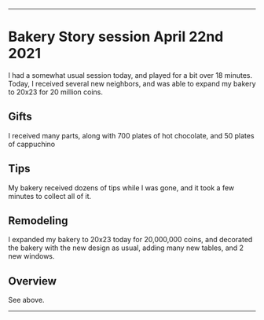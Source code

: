 
***

# Bakery Story session April 22nd 2021

I had a somewhat usual session today, and played for a bit over 18 minutes. Today, I received several new neighbors, and was able to expand my bakery to 20x23 for 20 million coins.

## Gifts

I received many parts, along with 700 plates of hot chocolate, and 50 plates of cappuchino

## Tips

My bakery received dozens of tips while I was gone, and it took a few minutes to collect all of it.

## Remodeling

I expanded my bakery to 20x23 today for 20,000,000 coins, and decorated the bakery with the new design as usual, adding many new tables, and 2 new windows.

## Overview

See above.

***
